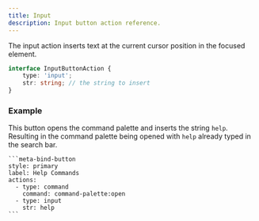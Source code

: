 ```yaml
---
title: Input
description: Input button action reference.
---
```


The input action inserts text at the current cursor position in the focused element.

```ts
interface InputButtonAction {
	type: 'input';
	str: string; // the string to insert
}
```

### Example

This button opens the command palette and inserts the string `help`.
Resulting in the command palette being opened with `help` already typed in the search bar.

````custom_markdown {7-8}
```meta-bind-button
style: primary
label: Help Commands
actions:
  - type: command
    command: command-palette:open
  - type: input
    str: help
```
````
